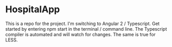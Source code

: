 
# HospitalApp
This is a repo for the project.
I'm switching to Angular 2 / Typescript. Get started by entering npm start in the terminal / command line. The Typescript compiler is automated and will watch for changes. The same is true for LESS.
